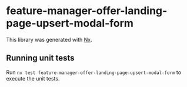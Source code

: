 # feature-manager-offer-landing-page-upsert-modal-form

This library was generated with [Nx](https://nx.dev).

## Running unit tests

Run `nx test feature-manager-offer-landing-page-upsert-modal-form` to execute the unit tests.
